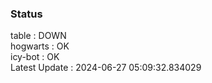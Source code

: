 ### Status


table : DOWN  
hogwarts : OK  
icy-bot : OK  
Latest Update : 2024-06-27 05:09:32.834029
